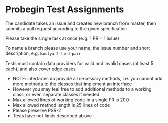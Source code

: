 # Probegin Test Assignments

The candidate takes an issue and creates new branch from master, then submits a pull request according to the given specification

Please take the single task at once (e.g. 1 PR = 1 issue)

To name a branch please use your name, the issue number and short description, e.g. `kostya-2-find-pair`

Tests must contain data providers for valid and invalid cases (at least 5 each), and also cover edge cases

* NOTE: interfaces do provide all necessary methods, i.e. you cannot add more methods to the classes that implement an interface
* However you may feel free to add additional methods to a working class, or even separate classes if needed
* Max allowed lines of working code in a single PR is 200
* Max allowed method length is 25 lines of code
* Please preserve PSR-2
* Tests have not limits described above
